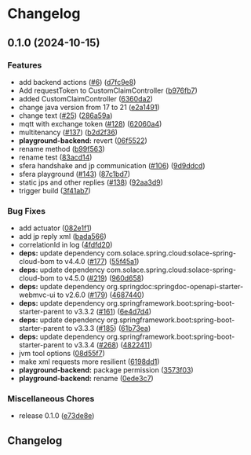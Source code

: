 # Changelog

## 0.1.0 (2024-10-15)


### Features

* add backend actions ([#6](https://github.com/SchweizerischeBundesbahnen/DAS/issues/6)) ([d7fc9e8](https://github.com/SchweizerischeBundesbahnen/DAS/commit/d7fc9e883baddcaf343d658309457eca7137fe94))
* Add requestToken to CustomClaimController ([b976fb7](https://github.com/SchweizerischeBundesbahnen/DAS/commit/b976fb7562afc7ebc7ff88167bcec21dc0bc0a58))
* added CustomClaimController ([6360da2](https://github.com/SchweizerischeBundesbahnen/DAS/commit/6360da2b918a711ba9d65320e8e0c18e7b421a14))
* change java version from 17 to 21 ([e2a1491](https://github.com/SchweizerischeBundesbahnen/DAS/commit/e2a1491fb39722f27135616b1d1b823ee5370aa3))
* change text ([#25](https://github.com/SchweizerischeBundesbahnen/DAS/issues/25)) ([286a59a](https://github.com/SchweizerischeBundesbahnen/DAS/commit/286a59a5c1165af8e2de2d2d70664636b3c19ab5))
* mqtt with exchange token ([#128](https://github.com/SchweizerischeBundesbahnen/DAS/issues/128)) ([62060a4](https://github.com/SchweizerischeBundesbahnen/DAS/commit/62060a4cc10d84151306596cd8aceda742589cf4))
* multitenancy ([#137](https://github.com/SchweizerischeBundesbahnen/DAS/issues/137)) ([b2d2f36](https://github.com/SchweizerischeBundesbahnen/DAS/commit/b2d2f36239590fbe811d4b7ad232727a6c76bee2))
* **playground-backend:** revert ([06f5522](https://github.com/SchweizerischeBundesbahnen/DAS/commit/06f552298a969ac1bca4c03cc810d7db08740e3f))
* rename method ([b99f563](https://github.com/SchweizerischeBundesbahnen/DAS/commit/b99f5636ebbac3840e25e48944fa61b1bcf6c9a9))
* rename test ([83acd14](https://github.com/SchweizerischeBundesbahnen/DAS/commit/83acd1469cf86f4b1ac99994bdba8dcdc8232fa2))
* sfera handshake and jp communication ([#106](https://github.com/SchweizerischeBundesbahnen/DAS/issues/106)) ([9d9ddcd](https://github.com/SchweizerischeBundesbahnen/DAS/commit/9d9ddcd40c0e259ecfb267a1bab5c3451615a159))
* sfera playground ([#143](https://github.com/SchweizerischeBundesbahnen/DAS/issues/143)) ([87c1bd7](https://github.com/SchweizerischeBundesbahnen/DAS/commit/87c1bd732cbee08c74eaa6c27f4c380d28170e6a))
* static jps and other replies ([#138](https://github.com/SchweizerischeBundesbahnen/DAS/issues/138)) ([92aa3d9](https://github.com/SchweizerischeBundesbahnen/DAS/commit/92aa3d99f0e5485594fb172ae35a7e2ed7938937))
* trigger build ([3f41ab7](https://github.com/SchweizerischeBundesbahnen/DAS/commit/3f41ab714bfedffedadaffaaf8a8905176424c6d))


### Bug Fixes

* add actuator ([082e1f1](https://github.com/SchweizerischeBundesbahnen/DAS/commit/082e1f1b51bf836d5594ec9b36b29d6a3a0324dc))
* add jp reply xml ([bada566](https://github.com/SchweizerischeBundesbahnen/DAS/commit/bada566d78c855a1c0be9cac95ee3130ac2d109d))
* correlationId in log ([4fdfd20](https://github.com/SchweizerischeBundesbahnen/DAS/commit/4fdfd2022ff8a03219441493266c42fe95ce50e1))
* **deps:** update dependency com.solace.spring.cloud:solace-spring-cloud-bom to v4.4.0 ([#177](https://github.com/SchweizerischeBundesbahnen/DAS/issues/177)) ([55f45a1](https://github.com/SchweizerischeBundesbahnen/DAS/commit/55f45a18f99389ca6015c1c2e7db794594c747b7))
* **deps:** update dependency com.solace.spring.cloud:solace-spring-cloud-bom to v4.5.0 ([#219](https://github.com/SchweizerischeBundesbahnen/DAS/issues/219)) ([960d658](https://github.com/SchweizerischeBundesbahnen/DAS/commit/960d658269d44309000b7ce631465fe8cdcfb2e3))
* **deps:** update dependency org.springdoc:springdoc-openapi-starter-webmvc-ui to v2.6.0 ([#179](https://github.com/SchweizerischeBundesbahnen/DAS/issues/179)) ([4687440](https://github.com/SchweizerischeBundesbahnen/DAS/commit/46874403bd54b701ebd9633c5cde3693669a35b2))
* **deps:** update dependency org.springframework.boot:spring-boot-starter-parent to v3.3.2 ([#161](https://github.com/SchweizerischeBundesbahnen/DAS/issues/161)) ([6e4d7d4](https://github.com/SchweizerischeBundesbahnen/DAS/commit/6e4d7d44b9a795f08a8582647a3e21abb603a43a))
* **deps:** update dependency org.springframework.boot:spring-boot-starter-parent to v3.3.3 ([#185](https://github.com/SchweizerischeBundesbahnen/DAS/issues/185)) ([61b73ea](https://github.com/SchweizerischeBundesbahnen/DAS/commit/61b73ea081a4d5b310e90e046820471434189843))
* **deps:** update dependency org.springframework.boot:spring-boot-starter-parent to v3.3.4 ([#268](https://github.com/SchweizerischeBundesbahnen/DAS/issues/268)) ([4822411](https://github.com/SchweizerischeBundesbahnen/DAS/commit/482241110e56b2f55fd45115609b3619405ce02b))
* jvm tool options ([08d55f7](https://github.com/SchweizerischeBundesbahnen/DAS/commit/08d55f7e9fb25b1a3440ddb500c0e7531d3aa40c))
* make xml requests more resilient ([6198dd1](https://github.com/SchweizerischeBundesbahnen/DAS/commit/6198dd17de1b320d2254afba7925f10c53f4ffb9))
* **playground-backend:** package permission ([3573f03](https://github.com/SchweizerischeBundesbahnen/DAS/commit/3573f03f9400adae9a9279a43dafe2121d9e5a12))
* **playground-backend:** rename ([0ede3c7](https://github.com/SchweizerischeBundesbahnen/DAS/commit/0ede3c762789a6c1a9256524057e59602e2034e3))


### Miscellaneous Chores

* release 0.1.0 ([e73de8e](https://github.com/SchweizerischeBundesbahnen/DAS/commit/e73de8ed6c8f44c533afcc709c822d14f554c065))

## Changelog
